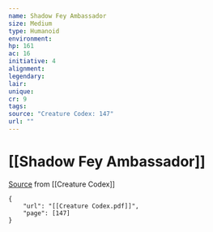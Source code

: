 ```yaml
---
name: Shadow Fey Ambassador
size: Medium
type: Humanoid
environment: 
hp: 161
ac: 16
initiative: 4
alignment: 
legendary: 
lair: 
unique: 
cr: 9
tags: 
source: "Creature Codex: 147"
url: ""
---
```

# [[Shadow Fey Ambassador]]

[Source](zotero://open-pdf/library/items/NTNKJRHG?page=147) from [[Creature Codex]]

```pdf
{
	"url": "[[Creature Codex.pdf]]",
	"page": [147]
}
```

